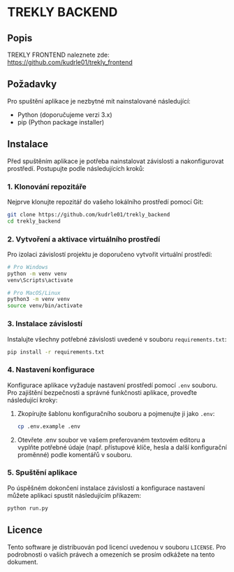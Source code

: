 # TREKLY BACKEND

## Popis
TREKLY FRONTEND naleznete zde: https://github.com/kudrle01/trekly_frontend

## Požadavky
Pro spuštění aplikace je nezbytné mít nainstalované následující:
- Python (doporučujeme verzi 3.x)
- pip (Python package installer)

## Instalace

Před spuštěním aplikace je potřeba nainstalovat závislosti a nakonfigurovat prostředí. Postupujte podle následujících kroků:

### 1. Klonování repozitáře
Nejprve klonujte repozitář do vašeho lokálního prostředí pomocí Git:
```bash
git clone https://github.com/kudrle01/trekly_backend
cd trekly_backend
```
### 2. Vytvoření a aktivace virtuálního prostředí
Pro izolaci závislostí projektu je doporučeno vytvořit virtuální prostředí:
```bash
# Pro Windows
python -m venv venv
venv\Scripts\activate

# Pro MacOS/Linux
python3 -m venv venv
source venv/bin/activate
```
### 3. Instalace závislostí
Instalujte všechny potřebné závislosti uvedené v souboru `requirements.txt`:
```bash
pip install -r requirements.txt
```
### 4. Nastavení konfigurace
Konfigurace aplikace vyžaduje nastavení prostředí pomocí `.env` souboru. Pro zajištění bezpečnosti a správné funkčnosti aplikace, proveďte následující kroky:

1. Zkopírujte šablonu konfiguračního souboru a pojmenujte ji jako `.env`:
   ```bash
   cp .env.example .env
   ```
2. Otevřete .env soubor ve vašem preferovaném textovém editoru a vyplňte potřebné údaje (např. přístupové klíče, hesla a další konfigurační proměnné) podle komentářů v souboru.

### 5. Spuštění aplikace
Po úspěšném dokončení instalace závislostí a konfigurace nastavení můžete aplikaci spustit následujícím příkazem:

```bash
python run.py
```
## Licence
Tento software je distribuován pod licencí uvedenou v souboru `LICENSE`. Pro podrobnosti o vašich právech a omezeních se prosím odkážete na tento dokument.
